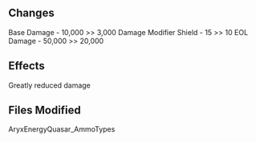 ## Changes
Base Damage - 10,000 >> 3,000
Damage Modifier Shield - 15 >> 10
EOL Damage - 50,000 >> 20,000

## Effects
Greatly reduced damage

## Files Modified
AryxEnergyQuasar_AmmoTypes